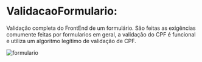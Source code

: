 # ValidacaoFormulario:

Validação completa do FrontEnd de um formulário. São feitas as exigências comumente feitas por formularios em geral, a validação do CPF é funcional e utiliza um algoritmo legítimo de validação de CPF. 



![formulario](https://github.com/GuilhermeABretas/ValidacaoFormulario/assets/141572842/805ba443-414f-4744-8084-77be866df6aa)
